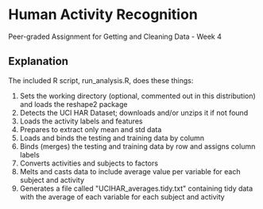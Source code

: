# Human Activity Recognition
Peer-graded Assignment for Getting and Cleaning Data - Week 4 
## Explanation
The included R script, run_analysis.R, does these things:
1. Sets the working directory (optional, commented out in this distribution) and loads the reshape2 package
2. Detects the UCI HAR Dataset; downloads and/or unzips it if not found
3. Loads the activity labels and features
4. Prepares to extract only mean and std data
5. Loads and binds the testing and training data by column
6. Binds (merges) the testing and training data by row and assigns column labels
7. Converts activities and subjects to factors
8. Melts and casts data to include average value per variable for each subject and activity
9. Generates a file called "UCIHAR_averages.tidy.txt" containing tidy data with the average of each variable for each subject and activity